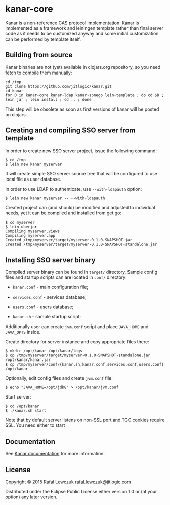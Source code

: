 # kanar-core

Kanar is a non-reference CAS protocol implementation. Kanar is implemented as a framework and 
leiningen template rather than final server code as it needs to be customized anyway and some 
initial customization can be performed by template itself.

## Building from source

Kanar binaries are not (yet) available in clojars.org repository, so you need fetch to compile them manually:

```
cd /tmp
git clone https://github.com/jitlogic/kanar.git
cd kanar
for D in kanar-core kanar-ldap kanar-spnego lein-template ; do cd $D ; lein jar ; lein install ; cd .. ; done
```

This step will be obsolete as soon as first versions of kanar will be posted on clojars.


## Creating and compiling SSO server from template

In order to create new SSO server project, issue the following command:

```
$ cd /tmp
$ lein new kanar myserver
```

It will create simple SSO server source tree that will be configured to use local file as user database.

In order to use LDAP to authenticate, use `--with-ldapauth` option:

```
$ lein new kanar myserver -- --with-ldapauth
```

Created project can (and should) be modified and adjusted to individual needs, yet it can be compiled and
installed from get go:

```
$ cd myserver
$ lein uberjar
Compiling myserver.views
Compiling myserver.app
Created /tmp/myserver/target/myserver-0.1.0-SNAPSHOT.jar
Created /tmp/myserver/target/myserver-0.1.0-SNAPSHOT-standalone.jar
```

## Installing SSO server binary

Compiled server binary can be found in `target/` directory. Sample config files and startup scripts can
are located in `conf/` directory:

* `kanar.conf` - main configuration file;

* `services.conf` - services database;

* `users.conf` - users database;

* `kanar.sh` - sample startup script;

Additionally user can create `jvm.conf` script and place `JAVA_HOME` and `JAVA_OPTS` inside.

Create directory for server instance and copy appropriate files there:

```
$ mkdir /opt/kanar /opt/kanar/logs
$ cp /tmp/myserver/target/myserver-0.1.0-SNAPSHOT-standalone.jar /opt/kanar/kanar.jar
$ cp /tmp/myserver/conf/{kanar.sh,kanar.conf,services.conf,users.conf} /opt/kanar
```

Optionally, edit config files and create `jvm.conf` file:

```
$ echo "JAVA_HOME=/opt/jdk8" > /opt/kanar/jvm.conf
```

Start server:

```
$ cd /opt/kanar
$ ./kanar.sh start
```

Note that by default server listens on non-SSL port and TGC cookies require SSL. You need either to 
start 

## Documentation

See [Kanar documentation](http://kanar.io/) for more information.

## License

Copyright © 2015 Rafal Lewczuk <rafal.lewczuk@jitlogic.com>

Distributed under the Eclipse Public License either version 1.0 or (at
your option) any later version.

